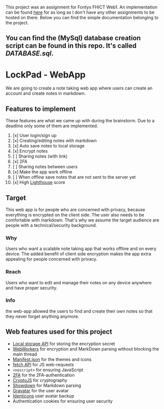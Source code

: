This project was an assignment for Fontys FHICT Web1.
An implementation can be found [here](https://i409738.hera.fhict.nl/) for as long as I don't have any other assignments to be hosted on there.
Below you can find the simple documentation belonging to the project.

You can find the (MySql) database creation script can be found in this repo. It's called *DATABASE.sql*.
----------

# LockPad - WebApp
We are going to create a note taking web app where users can create an account and create notes in markdown.

## Features to implement
These features are what we came up with during the brainstorm. Due to a deadline only some of them are implemented.

1. [x] User login/sign up
2. [x] Creating/editing notes with markdown
3. [x] Auto save notes to local storage
4. [x] Encrypt notes
5. [ ] Sharing notes (with link)
6. [x] 2FA
7. [ ] Sharing notes between users
8. [x] Make the app work offline
9. [ ] When offline save notes that are not sent to the server yet
10. [x] High [Lighthouse](https://developers.google.com/web/tools/lighthouse/) score

## Target
This web app is for people who are concerned with privacy, because everything is encrypted on the client side.
The user also needs to be comfortable with markdown.
That's why we assume the target audience are people with a technical/security background.

### Why
Users who want a scalable note taking app that works offline and on every device.
The added benefit of client side encryption makes the app extra appealing for people concerned with privacy.
### Reach
Users who want to edit and manage their notes on any device anywhere and have proper security.
### Info
the web-app allowed the users to find and create their own notes so that they never forget anything anymore.


## Web features used for this project
- [Local storage API](https://developer.mozilla.org/en-US/docs/Web/API/Window/localStorage) for storing the encryption secret
- [WebWorkers](https://developer.mozilla.org/en-US/docs/Web/API/Web_Workers_API/Using_web_workers) for encryption and MarkDown parsing without blocking the main thread
- [Manifest.json](https://developers.google.com/web/fundamentals/web-app-manifest/) for the themes and icons
- [fetch API](https://developer.mozilla.org/en-US/docs/Web/API/Fetch_API/Using_Fetch) for JS web-requests
- ``<noscript>`` for ensuring JavaScript
- [2FA](https://github.com/RobThree/TwoFactorAuth) for the 2FA-authentication
- [CryptoJS](https://code.google.com/archive/p/crypto-js/) for cryptography
- [Showdown](https://github.com/showdownjs/showdown) for Markdown parsing
- [Gravatar](https://gravatar.com) for the user avatar
- [Identicons](https://identicon-1132.appspot.com) user avatar backup
- Authentication cookies for ensuring user security